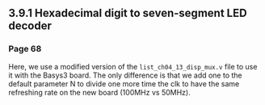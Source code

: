3.9.1 Hexadecimal digit to seven-segment LED decoder
----------------------------------------------------

### Page 68

Here, we use a modified version of the `list_ch04_13_disp_mux.v` file to use it with the Basys3 board. 
The only difference is that we add one to the default parameter N to divide one more time the clk to have the same refreshing rate on the new board (100MHz vs 50MHz).